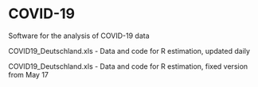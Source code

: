# COVID-19
Software for the analysis of COVID-19 data

COVID19_Deutschland.xls          - Data and code for R estimation, updated daily

COVID19_Deutschland.xls          - Data and code for R estimation, fixed version from May 17

